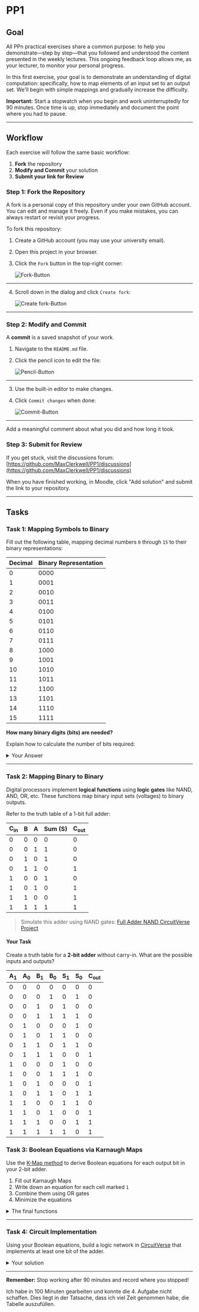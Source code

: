 # PP1

## Goal
All PPn practical exercises share a common purpose: to help you demonstrate—step by step—that you followed and understood the content presented in the weekly lectures. This ongoing feedback loop allows me, as your lecturer, to monitor your personal progress.

In this first exercise, your goal is to demonstrate an understanding of digital computation: specifically, how to map elements of an input set to an output set. We'll begin with simple mappings and gradually increase the difficulty.

**Important:** Start a stopwatch when you begin and work uninterruptedly for 90 minutes. Once time is up, stop immediately and document the point where you had to pause.

---

## Workflow
Each exercise will follow the same basic workflow:

1. **Fork** the repository
2. **Modify and Commit** your solution
3. **Submit your link for Review**

### Step 1: Fork the Repository
A fork is a personal copy of this repository under your own GitHub account. You can edit and manage it freely. Even if you make mistakes, you can always restart or revisit your progress.

To fork this repository:

1. Create a GitHub account (you may use your university email).
2. Open this project in your browser.
3. Click the `Fork` button in the top-right corner:

   ![Fork-Button](./assets/fork.png)

---

4. Scroll down in the dialog and click `Create fork`:

   ![Create fork-Button](./assets/create_fork.png)

---

### Step 2: Modify and Commit
A **commit** is a saved snapshot of your work.

1. Navigate to the `README.md` file.
2. Click the pencil icon to edit the file:

   ![Pencil-Button](./assets/pencil.png)

---

3. Use the built-in editor to make changes.
4. Click `Commit changes` when done:

   ![Commit-Button](./assets/commit_button.png)

---

Add a meaningful comment about what you did and how long it took.

### Step 3: Submit for Review
If you get stuck, visit the discussions forum:
[https://github.com/MaxClerkwell/PP1/discussions](https://github.com/MaxClerkwell/PP1/discussions)

When you have finished working, in Moodle, click "Add solution" and submit the link to your repository.

---

## Tasks

### Task 1: Mapping Symbols to Binary
Fill out the following table, mapping decimal numbers `0` through `15` to their binary representations:

| Decimal | Binary Representation |
|---------|------------------------|
| 0       | 0000                   |
| 1       | 0001                   |
| 2       | 0010                   |
| 3       | 0011                   |
| 4       | 0100                   | 
| 5       | 0101                   | 
| 6       | 0110                   | 
| 7       | 0111                   |  
| 8       | 1000                   |  
| 9       | 1001                   | 
| 10      | 1010                   |     
| 11      | 1011                   |  
| 12      | 1100                   | 
| 13      | 1101                   | 
| 14      | 1110                   |   
| 15      | 1111                   |  
**How many binary digits (bits) are needed?**

Explain how to calculate the number of bits required:
<details>
<summary>Your Answer</summary>
Die Anzahl der Benötigen Binärstellen wird mit dem formel
   n =[log_2(maximaler Wert +1)] Maximaler Wert hier ist 15
   Das heißt n =4 bits
</details>

---

### Task 2: Mapping Binary to Binary
Digital processors implement **logical functions** using **logic gates** like NAND, AND, OR, etc.
These functions map binary input sets (voltages) to binary outputs.

Refer to the truth table of a 1-bit full adder:

| C<sub>in</sub> | B | A | Sum (S) | C<sub>out</sub> |
|--------------|---|---|---------|-----------------|
| 0            | 0 | 0 | 0       | 0               |
| 0            | 0 | 1 | 1       | 0               |
| 0            | 1 | 0 | 1       | 0               |
| 0            | 1 | 1 | 0       | 1               |
| 1            | 0 | 0 | 1       | 0               |
| 1            | 0 | 1 | 0       | 1               |
| 1            | 1 | 0 | 0       | 1               |
| 1            | 1 | 1 | 1       | 1               |

> Simulate this adder using NAND gates:
[Full Adder NAND CircuitVerse Project](https://circuitverse.org/users/305021/projects/full-adder-nand-990621f6-993b-4676-a1b5-2a31aae451ce)

#### Your Task
Create a truth table for a **2-bit adder** without carry-in. What are the possible inputs and outputs?

|A<sub>1</sub> |A<sub>0</sub> | B<sub>1</sub>| B<sub>0</sub> |S<sub>1</sub>| S<sub>0</sub>|  C<sub>out</sub> |
|--------------|--------------|--------------|---------------|-------------|--------------|------------------| 
| 0            | 0            | 0            | 0             | 0           | 0            | 0                |
| 0            | 0            | 0            | 1             | 0           | 1            | 0                |
| 0            | 0            | 1            | 0             | 1           | 0            | 0                |
| 0            | 0            | 1            | 1             | 1           | 1            | 0                |
| 0            | 1            | 0            | 0             | 0           | 1            | 0                |
| 0            | 1            | 0            | 1             | 1           | 0            | 0                | 
| 0            | 1            | 1            | 0             | 1           | 1            | 0                |
| 0            | 1            | 1            | 1             | 0           | 0            | 1                | 
| 1            | 0            | 0            | 0             | 1           | 0            | 0                |
| 1            | 0            | 0            | 1             | 1           | 1            | 0                |
| 1            | 0            | 1            | 0             | 0           | 0            | 1                |
| 1            | 0            | 1            | 1             | 0           | 1            | 1                |
| 1            | 1            | 0            | 0             | 1           | 1            | 0                |
| 1            | 1            | 0            | 1             | 0           | 0            | 1                |
| 1            | 1            | 1            | 0             | 0           | 1            | 1                |
| 1            | 1            | 1            | 1             | 1           | 0            | 1                |
### Task 3: Boolean Equations via Karnaugh Maps
Use the [K-Map method](https://github.com/STEMgraph/4b957490-badf-4264-b9f2-1b5aa370f36e) to derive Boolean equations for each output bit in your 2-bit adder.

1. Fill out Karnaugh Maps
2. Write down an equation for each cell marked `1`
3. Combine them using OR gates
4. Minimize the equations

<details>
<summary>The final functions</summary>

Q<sub>0</sub> = (A0 and not B0)or (not A0 and B0)

Q<sub>1</sub> = (A1 and not B1)or (not A1 and B1)

C<sub>out</sub> =(A1 AND B1) OR (A1 AND A0 AND B0)
     OR (B1 AND A0 AND B0)

</details>

---

### Task 4: Circuit Implementation
Using your Boolean equations, build a logic network in [CircuitVerse](https://circuitverse.org) that implements at least one bit of the adder.

<details>
<summary>Your solution</summary>
A share link to your solution goes here: <a href=".................">Link!</a>
</details>

---

**Remember:** Stop working after 90 minutes and record where you stopped!


Ich habe in 100 Minuten gearbeiten und konnte die 4. Aufgabe nicht schaffen. Dies liegt in der Tatsache, dass ich viel Zeit genommen habe, die Tabelle auszufüllen.

